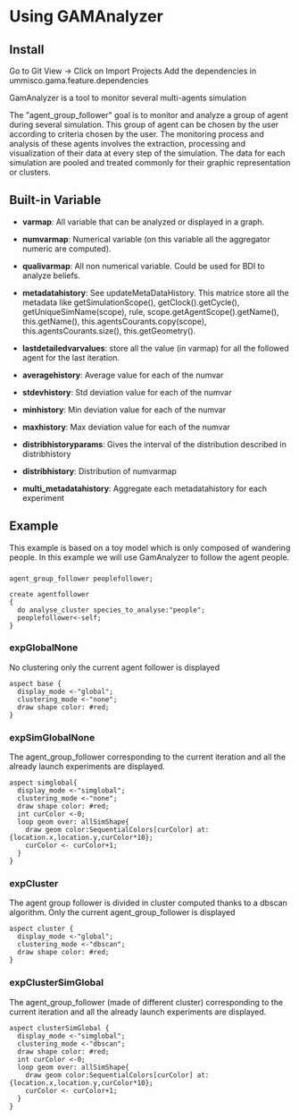[//]: # (startConcept|run_several_models_using_gamanalyzer)
# Using GAMAnalyzer

## Install

Go to Git View -> Click on Import Projects
Add the dependencies in ummisco.gama.feature.dependencies

GamAnalyzer is a tool to monitor several multi-agents simulation

The "agent_group_follower" goal is to monitor and analyze a group of agent during several simulation. This group of agent can be chosen by the user according to criteria chosen by the user. The monitoring process and analysis of these agents involves the extraction, processing and visualization of their data at every step of the simulation.  The data for each simulation are pooled and treated commonly for their graphic representation or clusters.

## Built-in Variable




* **varmap**: All variable that can be analyzed or displayed in a graph.

* **numvarmap**: Numerical variable (on this variable all the aggregator numeric are computed). 

* **qualivarmap**: All non numerical variable. Could be used for BDI to analyze beliefs.

* **metadatahistory**: See updateMetaDataHistory. This matrice store all the metadata like getSimulationScope(), getClock().getCycle(), getUniqueSimName(scope), rule, scope.getAgentScope().getName(), this.getName(), this.agentsCourants.copy(scope), this.agentsCourants.size(), this.getGeometry().


* **lastdetailedvarvalues**: store all the value (in varmap) for all the followed agent for the last iteration.



* **averagehistory**: Average value for each of the numvar 
* **stdevhistory**: Std deviation value for each of the numvar 
* **minhistory**: Min deviation value for each of the numvar 
* **maxhistory**: Max deviation value for each of the numvar
* **distribhistoryparams**: Gives the interval of the distribution described in distribhistory
* **distribhistory**: Distribution of numvarmap

* **multi_metadatahistory**: Aggregate each metadatahistory for each experiment 


## Example 

This example is based on a toy model which is only composed of wandering people. In this example we will use GamAnalyzer to follow the agent people. 

### 
```
agent_group_follower peoplefollower;
```
```
create agentfollower 
{
  do analyse_cluster species_to_analyse:"people";
  peoplefollower<-self;
}
```

### expGlobalNone
No clustering only the current agent follower is displayed
```
aspect base {
  display_mode <-"global";
  clustering_mode <-"none";
  draw shape color: #red;
}
```

### expSimGlobalNone 
The agent_group_follower corresponding to the current iteration and all the already launch experiments are displayed. 
```
aspect simglobal{
  display_mode <-"simglobal";
  clustering_mode <-"none";
  draw shape color: #red;
  int curColor <-0;
  loop geom over: allSimShape{
    draw geom color:SequentialColors[curColor] at:{location.x,location.y,curColor*10};
    curColor <- curColor+1;
  }
}
```
### expCluster
The agent group follower is divided in cluster computed thanks to a dbscan algorithm. Only the current agent_group_follower is displayed
```
aspect cluster {
  display_mode <-"global";
  clustering_mode <-"dbscan";
  draw shape color: #red;
}
```
### expClusterSimGlobal
The agent_group_follower (made of different cluster) corresponding to the current iteration and all the already launch experiments are displayed. 

```
aspect clusterSimGlobal {
  display_mode <-"simglobal";
  clustering_mode <-"dbscan";
  draw shape color: #red;
  int curColor <-0;
  loop geom over: allSimShape{
    draw geom color:SequentialColors[curColor] at:{location.x,location.y,curColor*10};
    curColor <- curColor+1;
  } 
}
```

[//]: # (endConcept|run_several_models_using_gamanalyzer)